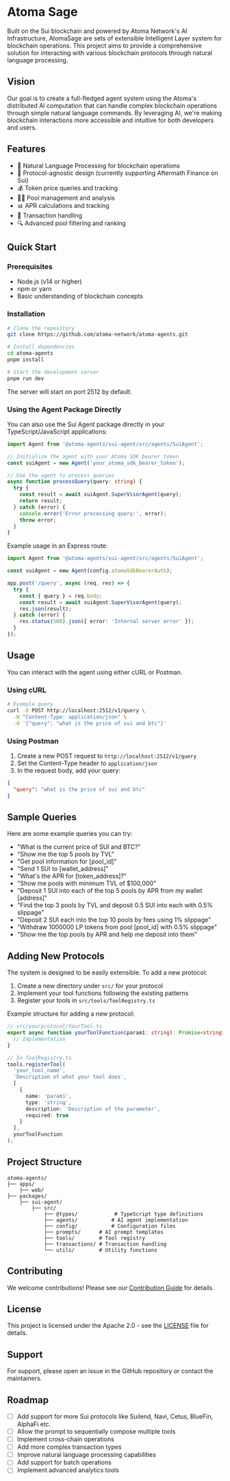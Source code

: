 # Atoma Sage

Built on the Sui blockchain and powered by Atoma Network's AI Infrastructure, AtomaSage are sets of extensible Intelligent Layer system for blockchain operations. This project aims to provide a comprehensive solution for interacting with various blockchain protocols through natural language processing.

## Vision

Our goal is to create a full-fledged agent system using the Atoma's distributed AI computation that can handle complex blockchain operations through simple natural language commands. By leveraging AI, we're making blockchain interactions more accessible and intuitive for both developers and users.

## Features

- 🤖 Natural Language Processing for blockchain operations
- 🔄 Protocol-agnostic design (currently supporting Aftermath Finance on Sui)
- 💰 Token price queries and tracking
- 🏊‍♂️ Pool management and analysis
- 📊 APR calculations and tracking
- 💸 Transaction handling
- 🔍 Advanced pool filtering and ranking

## Quick Start

### Prerequisites

- Node.js (v14 or higher)
- npm or yarn
- Basic understanding of blockchain concepts

### Installation

```bash
# Clone the repository
git clone https://github.com/atoma-network/atoma-agents.git

# Install dependencies
cd atoma-agents
pnpm install

# Start the development server
pnpm run dev
```

The server will start on port 2512 by default.

### Using the Agent Package Directly

You can also use the Sui Agent package directly in your TypeScript/JavaScript applications:

```typescript
import Agent from '@atoma-agents/sui-agent/src/agents/SuiAgent';

// Initialize the agent with your Atoma SDK bearer token
const suiAgent = new Agent('your_atoma_sdk_bearer_token');

// Use the agent to process queries
async function processQuery(query: string) {
  try {
    const result = await suiAgent.SuperVisorAgent(query);
    return result;
  } catch (error) {
    console.error('Error processing query:', error);
    throw error;
  }
}
```

Example usage in an Express route:

```typescript
import Agent from '@atoma-agents/sui-agent/src/agents/SuiAgent';

const suiAgent = new Agent(config.atomaSdkBearerAuth);

app.post('/query', async (req, res) => {
  try {
    const { query } = req.body;
    const result = await suiAgent.SuperVisorAgent(query);
    res.json(result);
  } catch (error) {
    res.status(500).json({ error: 'Internal server error' });
  }
});
```

## Usage

You can interact with the agent using either cURL or Postman.

### Using cURL

```bash
# Example query
curl -X POST http://localhost:2512/v1/query \
  -H "Content-Type: application/json" \
  -d '{"query": "what is the price of sui and btc"}'
```

### Using Postman

1. Create a new POST request to `http://localhost:2512/v1/query`
2. Set the Content-Type header to `application/json`
3. In the request body, add your query:

```json
{
  "query": "what is the price of sui and btc"
}
```

## Sample Queries

Here are some example queries you can try:

- "What is the current price of SUI and BTC?"
- "Show me the top 5 pools by TVL"
- "Get pool information for [pool_id]"
- "Send 1 SUI to [wallet_address]"
- "What's the APR for [token_address]?"
- "Show me pools with minimum TVL of $100,000"
- "Deposit 1 SUI into each of the top 5 pools by APR from my wallet [address]"
- "Find the top 3 pools by TVL and deposit 0.5 SUI into each with 0.5% slippage"
- "Deposit 2 SUI each into the top 10 pools by fees using 1% slippage"
- "Withdraw 1000000 LP tokens from pool [pool_id] with 0.5% slippage"
- "Show me the top pools by APR and help me deposit into them"

## Adding New Protocols

The system is designed to be easily extensible. To add a new protocol:

1. Create a new directory under `src/` for your protocol
2. Implement your tool functions following the existing patterns
3. Register your tools in `src/tools/ToolRegistry.ts`

Example structure for adding a new protocol:

```typescript
// src/yourprotocol/YourTool.ts
export async function yourToolFunction(param1: string): Promise<string> {
  // Implementation
}

// In ToolRegistry.ts
tools.registerTool(
  'your_tool_name',
  'Description of what your tool does',
  [
    {
      name: 'param1',
      type: 'string',
      description: 'Description of the parameter',
      required: true
    }
  ],
  yourToolFunction
);
```

## Project Structure

```
atoma-agents/
├── apps/
    ├── web/
├── packages/
    ├── sui-agent/
        ├── src/
            ├── @types/            # TypeScript type definitions
            ├── agents/           # AI agent implementation
            ├── config/           # Configuration files
            ├── prompts/      # AI prompt templates
            ├── tools/        # Tool registry
            ├── transactions/ # Transaction handling
            └── utils/        # Utility functions
```

## Contributing

We welcome contributions! Please see our [Contribution Guide](CONTRIBUTING.md) for details.

## License

This project is licensed under the Apache 2.0 - see the [LICENSE](LICENSE) file for details.

## Support

For support, please open an issue in the GitHub repository or contact the maintainers.

## Roadmap

- [ ] Add support for more Sui protocols like Suilend, Navi, Cetus, BlueFin, AlphaFi etc.
- [ ] Allow the prompt to sequentially compose multiple tools
- [ ] Implement cross-chain operations
- [ ] Add more complex transaction types
- [ ] Improve natural language processing capabilities
- [ ] Add support for batch operations
- [ ] Implement advanced analytics tools
